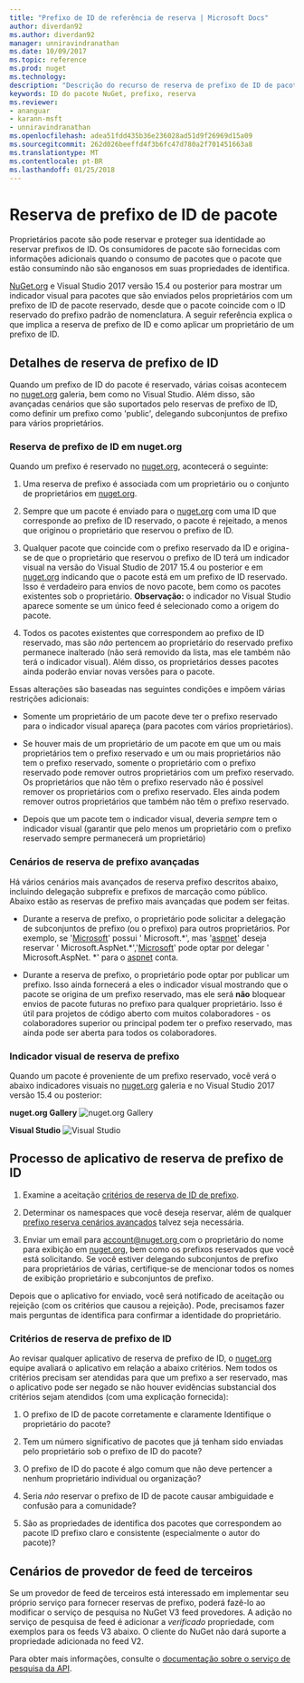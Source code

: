 ```yaml
---
title: "Prefixo de ID de referência de reserva | Microsoft Docs"
author: diverdan92
ms.author: diverdan92
manager: unniravindranathan
ms.date: 10/09/2017
ms.topic: reference
ms.prod: nuget
ms.technology: 
description: "Descrição do recurso de reserva de prefixo de ID de pacote e guia do autor."
keywords: ID do pacote NuGet, prefixo, reserva
ms.reviewer:
- ananguar
- karann-msft
- unniravindranathan
ms.openlocfilehash: adea51fdd435b36e236028ad51d9f26969d15a09
ms.sourcegitcommit: 262d026beeffd4f3b6fc47d780a2f701451663a8
ms.translationtype: MT
ms.contentlocale: pt-BR
ms.lasthandoff: 01/25/2018
---
```

# <a name="package-id-prefix-reservation"></a>Reserva de prefixo de ID de pacote

Proprietários pacote são pode reservar e proteger sua identidade ao reservar prefixos de ID. Os consumidores de pacote são fornecidas com informações adicionais quando o consumo de pacotes que o pacote que estão consumindo não são enganosos em suas propriedades de identifica. 

[NuGet.org](https://www.nuget.org/) e Visual Studio 2017 versão 15.4 ou posterior para mostrar um indicador visual para pacotes que são enviados pelos proprietários com um prefixo de ID de pacote reservado, desde que o pacote coincide com o ID reservado do prefixo padrão de nomenclatura. A seguir referência explica o que implica a reserva de prefixo de ID e como aplicar um proprietário de um prefixo de ID.

## <a name="id-prefix-reservation-details"></a>Detalhes de reserva de prefixo de ID

Quando um prefixo de ID do pacote é reservado, várias coisas acontecem no [nuget.org](https://www.nuget.org/) galeria, bem como no Visual Studio. Além disso, são avançadas cenários que são suportados pelo reservas de prefixo de ID, como definir um prefixo como 'public', delegando subconjuntos de prefixo para vários proprietários.

### <a name="id-prefix-reservation-on-nugetorg"></a>Reserva de prefixo de ID em nuget.org

Quando um prefixo é reservado no [nuget.org](https://www.nuget.org/), acontecerá o seguinte:

1. Uma reserva de prefixo é associada com um proprietário ou o conjunto de proprietários em [nuget.org](https://www.nuget.org/).

1. Sempre que um pacote é enviado para o [nuget.org](https://www.nuget.org/) com uma ID que corresponde ao prefixo de ID reservado, o pacote é rejeitado, a menos que originou o proprietário que reservou o prefixo de ID.

1. Qualquer pacote que coincide com o prefixo reservado da ID e origina-se de que o proprietário que reservou o prefixo de ID terá um indicador visual na versão do Visual Studio de 2017 15.4 ou posterior e em [nuget.org](https://www.nuget.org/) indicando que o pacote está em um prefixo de ID reservado. Isso é verdadeiro para envios de novo pacote, bem como os pacotes existentes sob o proprietário. **Observação:** o indicador no Visual Studio aparece somente se um único feed é selecionado como a origem do pacote.

1. Todos os pacotes existentes que correspondem ao prefixo de ID reservado, mas são *não* pertencem ao proprietário do reservado prefixo permanece inalterado (não será removido da lista, mas ele também não terá o indicador visual). Além disso, os proprietários desses pacotes ainda poderão enviar novas versões para o pacote.

Essas alterações são baseadas nas seguintes condições e impõem várias restrições adicionais:

- Somente um proprietário de um pacote deve ter o prefixo reservado para o indicador visual apareça (para pacotes com vários proprietários).

- Se houver mais de um proprietário de um pacote em que um ou mais proprietários tem o prefixo reservado e um ou mais proprietários não tem o prefixo reservado, somente o proprietário com o prefixo reservado pode remover outros proprietários com um prefixo reservado. Os proprietários que não têm o prefixo reservado não é possível remover os proprietários com o prefixo reservado. Eles ainda podem remover outros proprietários que também não têm o prefixo reservado.

- Depois que um pacote tem o indicador visual, deveria *sempre* tem o indicador visual (garantir que pelo menos um proprietário com o prefixo reservado sempre permanecerá um proprietário)

### <a name="advanced-prefix-reservation-scenarios"></a>Cenários de reserva de prefixo avançadas

Há vários cenários mais avançados de reserva prefixo descritos abaixo, incluindo delegação subprefix e prefixos de marcação como público. Abaixo estão as reservas de prefixo mais avançadas que podem ser feitas. 

- Durante a reserva de prefixo, o proprietário pode solicitar a delegação de subconjuntos de prefixo (ou o prefixo) para outros proprietários. Por exemplo, se '[Microsoft](https://www.nuget.org/profiles/microsoft)' possui ' Microsoft.\*', mas '[aspnet](https://www.nuget.org/profiles/aspnet)' deseja reservar ' Microsoft.AspNet.\*','[Microsoft](https://www.nuget.org/profiles/microsoft)' pode optar por delegar ' Microsoft.AspNet. \*' para o [aspnet](https://www.nuget.org/profiles/aspnet) conta.

- Durante a reserva de prefixo, o proprietário pode optar por publicar um prefixo. Isso ainda fornecerá a eles o indicador visual mostrando que o pacote se origina de um prefixo reservado, mas ele será **não** bloquear envios de pacote futuras no prefixo para qualquer proprietário. Isso é útil para projetos de código aberto com muitos colaboradores - os colaboradores superior ou principal podem ter o prefixo reservado, mas ainda pode ser aberta para todos os colaboradores. 

### <a name="prefix-reservation-visual-indicator"></a>Indicador visual de reserva de prefixo

Quando um pacote é proveniente de um prefixo reservado, você verá o abaixo indicadores visuais no [nuget.org](https://www.nuget.org/) galeria e no Visual Studio 2017 versão 15.4 ou posterior:

**nuget.org Gallery**
![nuget.org Gallery](media/nuget-gallery-reserved-prefix.png)

**Visual Studio**
![Visual Studio](media/visual-studio-reserved-prefix.png)

## <a name="id-prefix-reservation-application-process"></a>Processo de aplicativo de reserva de prefixo de ID

1. Examine a aceitação [critérios de reserva de ID de prefixo](#id-prefix-reservation-criteria).

1. Determinar os namespaces que você deseja reservar, além de qualquer [prefixo reserva cenários avançados](#advanced-prefix-reservation-scenarios) talvez seja necessária.

1. Enviar um email para [ account@nuget.org ](mailto:account@nuget.org) com o proprietário do nome para exibição em [nuget.org](https://www.nuget.org/), bem como os prefixos reservados que você está solicitando. Se você estiver delegando subconjuntos de prefixo para proprietários de várias, certifique-se de mencionar todos os nomes de exibição proprietário e subconjuntos de prefixo.

Depois que o aplicativo for enviado, você será notificado de aceitação ou rejeição (com os critérios que causou a rejeição). Pode, precisamos fazer mais perguntas de identifica para confirmar a identidade do proprietário.

### <a name="id-prefix-reservation-criteria"></a>Critérios de reserva de prefixo de ID

Ao revisar qualquer aplicativo de reserva de prefixo de ID, o [nuget.org](https://www.nuget.org/) equipe avaliará o aplicativo em relação a abaixo critérios. Nem todos os critérios precisam ser atendidas para que um prefixo a ser reservado, mas o aplicativo pode ser negado se não houver evidências substancial dos critérios sejam atendidos (com uma explicação fornecida):

1. O prefixo de ID de pacote corretamente e claramente Identifique o proprietário do pacote?

1. Tem um número significativo de pacotes que já tenham sido enviadas pelo proprietário sob o prefixo de ID do pacote?

1. O prefixo de ID do pacote é algo comum que não deve pertencer a nenhum proprietário individual ou organização?

1. Seria *não* reservar o prefixo de ID de pacote causar ambiguidade e confusão para a comunidade?

1. São as propriedades de identifica dos pacotes que correspondem ao pacote ID prefixo claro e consistente (especialmente o autor do pacote)?

## <a name="third-party-feed-provider-scenarios"></a>Cenários de provedor de feed de terceiros

Se um provedor de feed de terceiros está interessado em implementar seu próprio serviço para fornecer reservas de prefixo, poderá fazê-lo ao modificar o serviço de pesquisa no NuGet V3 feed provedores. A adição no serviço de pesquisa de feed é adicionar a *verificado* propriedade, com exemplos para os feeds V3 abaixo. O cliente do NuGet não dará suporte a propriedade adicionada no feed V2.

Para obter mais informações, consulte o [documentação sobre o serviço de pesquisa da API](../api/search-query-service-resource.md).
